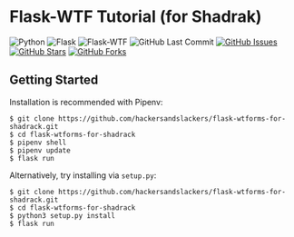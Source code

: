 # Flask-WTF Tutorial (for Shadrak)

![Python](https://img.shields.io/badge/Python-v3.7-blue.svg?logo=python&longCache=true&logoColor=white&colorB=5e81ac&style=flat-square&colorA=4c566a)
![Flask](https://img.shields.io/badge/Flask-v1.1.1-blue.svg?longCache=true&logo=flask&style=flat-square&logoColor=white&colorB=5e81ac&colorA=4c566a)
![Flask-WTF](https://img.shields.io/badge/Flask--WTF-v0.14.2-blue.svg?longCache=true&logo=flask&style=flat-square&logoColor=white&colorB=5e81ac&colorA=4c566a)
![GitHub Last Commit](https://img.shields.io/github/last-commit/google/skia.svg?style=flat-square&colorA=4c566a&colorB=a3be8c&logo=GitHub)
[![GitHub Issues](https://img.shields.io/github/issues/hackersandslackers/flask-wtforms-for-shadrack.svg?style=flat-square&colorA=4c566a&logo=GitHub&colorB=ebcb8b)](https://github.com/hackersandslackers/flask-wtforms-for-shadrack/issues)
[![GitHub Stars](https://img.shields.io/github/stars/hackersandslackers/flask-wtforms-for-shadrack.svg?style=flat-square8&colorA=4c566a&logo=GitHub&colorB=ebcb8b)](https://github.com/hackersandslackers/flask-wtforms-for-shadrack/stargazers)
[![GitHub Forks](https://img.shields.io/github/forks/hackersandslackers/flask-wtforms-for-shadrack.svg?style=flat-square&colorA=4c566a&logo=GitHub&colorB=ebcb8b)](https://github.com/hackersandslackers/flask-wtforms-for-shadrack/network)


## Getting Started

Installation is recommended with Pipenv:

```shell
$ git clone https://github.com/hackersandslackers/flask-wtforms-for-shadrack.git
$ cd flask-wtforms-for-shadrack
$ pipenv shell
$ pipenv update
$ flask run
```

Alternatively, try installing via `setup.py`:

```shell
$ git clone https://github.com/hackersandslackers/flask-wtforms-for-shadrack.git
$ cd flask-wtforms-for-shadrack
$ python3 setup.py install
$ flask run
```
